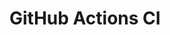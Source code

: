 # GitHub Actions CI



























































































































































































































































